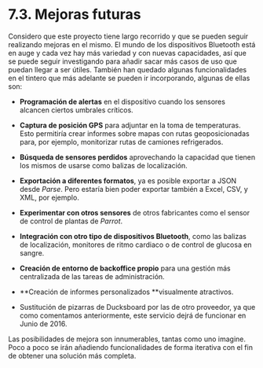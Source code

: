 # 7.3. Mejoras futuras

Considero que este proyecto tiene largo recorrido y que se pueden seguir realizando mejoras en el mismo. El mundo de los dispositivos Bluetooth está en auge y cada vez hay más variedad y con nuevas capacidades, así que se puede seguir investigando para añadir sacar más casos de uso que puedan llegar a ser útiles. También han quedado algunas funcionalidades en el tintero que más adelante se pueden ir incorporando, algunas de ellas son:

- **Programación de alertas** en el dispositivo cuando los sensores alcancen ciertos umbrales críticos.

- **Captura de posición GPS** para adjuntar en la toma de temperaturas. Esto permitiría crear informes sobre mapas con rutas geoposicionadas para, por ejemplo, monitorizar rutas de camiones refrigerados.

- **Búsqueda de sensores perdidos** aprovechando la capacidad que tienen los mismos de usarse como balizas de localización.

- **Exportación a diferentes formatos**, ya es posible exportar a JSON desde *Parse*. Pero estaría bien poder exportar también a Excel, CSV, y XML, por ejemplo.

- **Experimentar con otros sensores** de otros fabricantes como el sensor de control de plantas de *Parrot*.

- **Integración con otro tipo de dispositivos Bluetooth**, como las balizas de localización, monitores de ritmo cardiaco o de control de glucosa en sangre.

- **Creación de entorno de backoffice propio** para una gestión más centralizada de las tareas de administración.

- **Creación de informes personalizados **visualmente atractivos.

- Sustitución de pizarras de Ducksboard por las de otro proveedor, ya que como comentamos anteriormente, este servicio dejrá de funcionar en Junio de 2016.


Las posibilidades de mejora son innumerables, tantas como uno imagine. Poco a poco se irán añadiendo funcionalidades de forma iterativa con el fin de obtener una solución más completa.